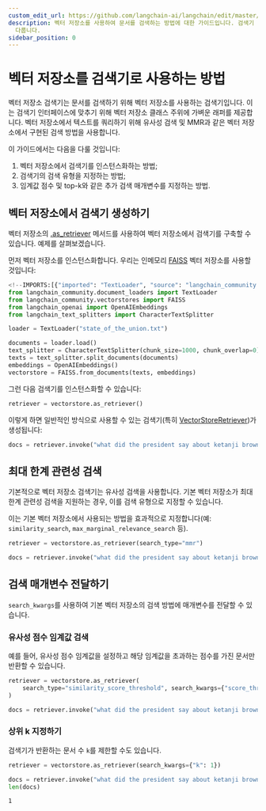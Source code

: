 ```yaml
---
custom_edit_url: https://github.com/langchain-ai/langchain/edit/master/docs/docs/how_to/vectorstore_retriever.ipynb
description: 벡터 저장소를 사용하여 문서를 검색하는 방법에 대한 가이드입니다. 검색기 생성, 검색 유형 지정 및 추가 검색 매개변수 설정을
  다룹니다.
sidebar_position: 0
---
```


# 벡터 저장소를 검색기로 사용하는 방법

벡터 저장소 검색기는 문서를 검색하기 위해 벡터 저장소를 사용하는 검색기입니다. 이는 검색기 인터페이스에 맞추기 위해 벡터 저장소 클래스 주위에 가벼운 래퍼를 제공합니다. 벡터 저장소에서 텍스트를 쿼리하기 위해 유사성 검색 및 MMR과 같은 벡터 저장소에서 구현된 검색 방법을 사용합니다.

이 가이드에서는 다음을 다룰 것입니다:

1. 벡터 저장소에서 검색기를 인스턴스화하는 방법;
2. 검색기의 검색 유형을 지정하는 방법;
3. 임계값 점수 및 top-k와 같은 추가 검색 매개변수를 지정하는 방법.

## 벡터 저장소에서 검색기 생성하기

벡터 저장소의 [.as_retriever](https://api.python.langchain.com/en/latest/vectorstores/langchain_core.vectorstores.VectorStore.html#langchain_core.vectorstores.VectorStore.as_retriever) 메서드를 사용하여 벡터 저장소에서 검색기를 구축할 수 있습니다. 예제를 살펴보겠습니다.

먼저 벡터 저장소를 인스턴스화합니다. 우리는 인메모리 [FAISS](https://api.python.langchain.com/en/latest/vectorstores/langchain_community.vectorstores.faiss.FAISS.html) 벡터 저장소를 사용할 것입니다:

```python
<!--IMPORTS:[{"imported": "TextLoader", "source": "langchain_community.document_loaders", "docs": "https://api.python.langchain.com/en/latest/document_loaders/langchain_community.document_loaders.text.TextLoader.html", "title": "How to use a vectorstore as a retriever"}, {"imported": "FAISS", "source": "langchain_community.vectorstores", "docs": "https://api.python.langchain.com/en/latest/vectorstores/langchain_community.vectorstores.faiss.FAISS.html", "title": "How to use a vectorstore as a retriever"}, {"imported": "OpenAIEmbeddings", "source": "langchain_openai", "docs": "https://api.python.langchain.com/en/latest/embeddings/langchain_openai.embeddings.base.OpenAIEmbeddings.html", "title": "How to use a vectorstore as a retriever"}, {"imported": "CharacterTextSplitter", "source": "langchain_text_splitters", "docs": "https://api.python.langchain.com/en/latest/character/langchain_text_splitters.character.CharacterTextSplitter.html", "title": "How to use a vectorstore as a retriever"}]-->
from langchain_community.document_loaders import TextLoader
from langchain_community.vectorstores import FAISS
from langchain_openai import OpenAIEmbeddings
from langchain_text_splitters import CharacterTextSplitter

loader = TextLoader("state_of_the_union.txt")

documents = loader.load()
text_splitter = CharacterTextSplitter(chunk_size=1000, chunk_overlap=0)
texts = text_splitter.split_documents(documents)
embeddings = OpenAIEmbeddings()
vectorstore = FAISS.from_documents(texts, embeddings)
```


그런 다음 검색기를 인스턴스화할 수 있습니다:

```python
retriever = vectorstore.as_retriever()
```


이렇게 하면 일반적인 방식으로 사용할 수 있는 검색기(특히 [VectorStoreRetriever](https://api.python.langchain.com/en/latest/vectorstores/langchain_core.vectorstores.VectorStoreRetriever.html))가 생성됩니다:

```python
docs = retriever.invoke("what did the president say about ketanji brown jackson?")
```


## 최대 한계 관련성 검색
기본적으로 벡터 저장소 검색기는 유사성 검색을 사용합니다. 기본 벡터 저장소가 최대 한계 관련성 검색을 지원하는 경우, 이를 검색 유형으로 지정할 수 있습니다.

이는 기본 벡터 저장소에서 사용되는 방법을 효과적으로 지정합니다(예: `similarity_search`, `max_marginal_relevance_search` 등).

```python
retriever = vectorstore.as_retriever(search_type="mmr")
```


```python
docs = retriever.invoke("what did the president say about ketanji brown jackson?")
```


## 검색 매개변수 전달하기

`search_kwargs`를 사용하여 기본 벡터 저장소의 검색 방법에 매개변수를 전달할 수 있습니다.

### 유사성 점수 임계값 검색

예를 들어, 유사성 점수 임계값을 설정하고 해당 임계값을 초과하는 점수를 가진 문서만 반환할 수 있습니다.

```python
retriever = vectorstore.as_retriever(
    search_type="similarity_score_threshold", search_kwargs={"score_threshold": 0.5}
)
```


```python
docs = retriever.invoke("what did the president say about ketanji brown jackson?")
```


### 상위 k 지정하기

검색기가 반환하는 문서 수 `k`를 제한할 수도 있습니다.

```python
retriever = vectorstore.as_retriever(search_kwargs={"k": 1})
```


```python
docs = retriever.invoke("what did the president say about ketanji brown jackson?")
len(docs)
```


```output
1
```
